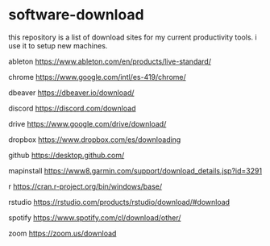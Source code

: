 # software-download
this repository is a list of download sites for my current productivity tools. i use it to setup new machines.

ableton	    https://www.ableton.com/en/products/live-standard/ 

chrome	    https://www.google.com/intl/es-419/chrome/ 

dbeaver	    https://dbeaver.io/download/ 

discord   	https://discord.com/download 

drive       https://www.google.com/drive/download/

dropbox 	  https://www.dropbox.com/es/downloading 

github	    https://desktop.github.com/ 

mapinstall  https://www8.garmin.com/support/download_details.jsp?id=3291    

r	          https://cran.r-project.org/bin/windows/base/ 

rstudio 	  https://rstudio.com/products/rstudio/download/#download 

spotify	    https://www.spotify.com/cl/download/other/ 

zoom	      https://zoom.us/download 

